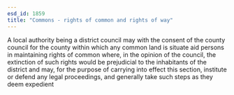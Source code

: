 ```yaml
---
esd_id: 1859
title: "Commons - rights of common and rights of way"
---
```


A local authority being a district council may with the consent of the county council for the county within which any common land is situate aid persons in maintaining rights of common where, in the opinion of the council, the extinction of such rights would be prejudicial to the inhabitants of the district and may, for the purpose of carrying into effect this section, institute or defend any legal proceedings, and generally take such steps as they deem expedient

